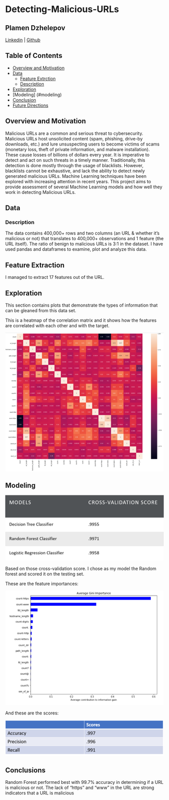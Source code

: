 # Detecting-Malicious-URLs

## Plamen Dzhelepov
[Linkedin](https://www.linkedin.com/in/pdzhelepov) | [Github](https://github.com/plamengj)

## Table of Contents

* [Overview and Motivation](#overview-and-motivation)
* [Data](#data)
  * [Feature Extrction](#feature-extraction)
  * [Description](#description)
* [Exploration](#exploration)
* [Modeling] (#modeling)
* [Conclusion](#conclusion)
* [Future Directions](#future-directions)

## Overview and Motivation
Malicious URLs are a common and serious threat to cybersecurity. Malicious URLs host unsolicited content (spam, phishing, drive-by downloads, etc.) and lure unsuspecting users to become victims of scams (monetary loss, theft of private information, and malware installation). These cause losses of billions of dollars every year. It is imperative to detect and act on such threats in a timely manner. Traditionally, this detection is done mostly through the usage of blacklists. However, blacklists cannot be exhaustive, and lack the ability to detect newly generated malicious URLs. Machine Learning techniques have been explored with increasing attention in recent years. This project aims to provide assessment of several Machine Learning models and how well they work in detecting Malicious URLs.


## Data
### Description
The data contains 400,000+ rows and two columns (an URL & whether it’s malicious or not) that translates to 400,000+ observations and 1 feature (the URL itself). The ratio of benign to malicious URLs is 3:1 in the dataset. I have used pandas and dataframes to examine, plot and analyze this data.

## Feature Extraction
I managed to extract 17 features out of the URL.


## Exploration
This section contains plots that demonstrate the types of information that can be gleaned from this data set.

This is a heatmap of the correlation matrix and it shows how the features are correlated with each other and with the target.
<div align='left'>
<img src="figures/heatmap.png">
</div>

## Modeling

<div align='left'>
<img src='figures/cross-validation.png'>
</div>

Based on those cross-validation score. I chose as my model the Random forest and scored it on the testing set. 

These are the feature importances:
<div align='left'>
<img src='figures/feature-importances.png'>
</div>

And these are the scores:
<div align='left'>
<img src='figures/scores.png'>
</div>

<!-- And the confusion matrix:
<div align='left'>
<img src='figures/confusion-matrix.png'>
</div> -->


## Conclusions
Random Forest performed best with 99.7% accuracy in determining if a URL is malicious or not. The lack of “https” and “www” in the URL are strong indicators that a URL is malicious

